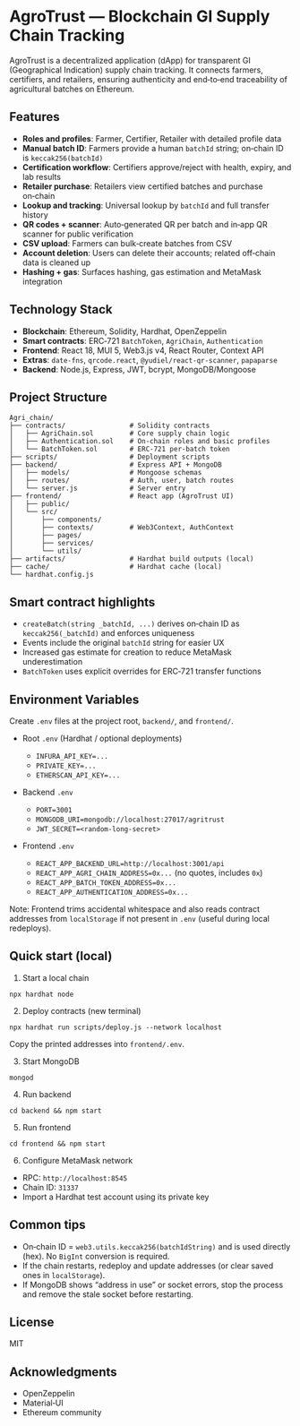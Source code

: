 # AgroTrust — Blockchain GI Supply Chain Tracking

AgroTrust is a decentralized application (dApp) for transparent GI (Geographical Indication) supply chain tracking. It connects farmers, certifiers, and retailers, ensuring authenticity and end‑to‑end traceability of agricultural batches on Ethereum.

## Features

- **Roles and profiles**: Farmer, Certifier, Retailer with detailed profile data
- **Manual batch ID**: Farmers provide a human `batchId` string; on‑chain ID is `keccak256(batchId)`
- **Certification workflow**: Certifiers approve/reject with health, expiry, and lab results
- **Retailer purchase**: Retailers view certified batches and purchase on‑chain
- **Lookup and tracking**: Universal lookup by `batchId` and full transfer history
- **QR codes + scanner**: Auto‑generated QR per batch and in‑app QR scanner for public verification
- **CSV upload**: Farmers can bulk‑create batches from CSV
- **Account deletion**: Users can delete their accounts; related off‑chain data is cleaned up
- **Hashing + gas**: Surfaces hashing, gas estimation and MetaMask integration

## Technology Stack

- **Blockchain**: Ethereum, Solidity, Hardhat, OpenZeppelin
- **Smart contracts**: ERC‑721 `BatchToken`, `AgriChain`, `Authentication`
- **Frontend**: React 18, MUI 5, Web3.js v4, React Router, Context API
- **Extras**: `date-fns`, `qrcode.react`, `@yudiel/react-qr-scanner`, `papaparse`
- **Backend**: Node.js, Express, JWT, bcrypt, MongoDB/Mongoose

## Project Structure

```
Agri_chain/
├── contracts/                # Solidity contracts
│   ├── AgriChain.sol         # Core supply chain logic
│   ├── Authentication.sol    # On‑chain roles and basic profiles
│   └── BatchToken.sol        # ERC‑721 per‑batch token
├── scripts/                  # Deployment scripts
├── backend/                  # Express API + MongoDB
│   ├── models/               # Mongoose schemas
│   ├── routes/               # Auth, user, batch routes
│   └── server.js             # Server entry
├── frontend/                 # React app (AgroTrust UI)
│   ├── public/
│   └── src/
│       ├── components/
│       ├── contexts/         # Web3Context, AuthContext
│       ├── pages/
│       ├── services/
│       └── utils/
├── artifacts/                # Hardhat build outputs (local)
├── cache/                    # Hardhat cache (local)
└── hardhat.config.js
```

## Smart contract highlights

- `createBatch(string _batchId, ...)` derives on‑chain ID as `keccak256(_batchId)` and enforces uniqueness
- Events include the original `batchId` string for easier UX
- Increased gas estimate for creation to reduce MetaMask underestimation
- `BatchToken` uses explicit overrides for ERC‑721 transfer functions

## Environment Variables

Create `.env` files at the project root, `backend/`, and `frontend/`.

- Root `.env` (Hardhat / optional deployments)
  - `INFURA_API_KEY=...`
  - `PRIVATE_KEY=...`
  - `ETHERSCAN_API_KEY=...`

- Backend `.env`
  - `PORT=3001`
  - `MONGODB_URI=mongodb://localhost:27017/agritrust`
  - `JWT_SECRET=<random-long-secret>`

- Frontend `.env`
  - `REACT_APP_BACKEND_URL=http://localhost:3001/api`
  - `REACT_APP_AGRI_CHAIN_ADDRESS=0x...` (no quotes, includes `0x`)
  - `REACT_APP_BATCH_TOKEN_ADDRESS=0x...`
  - `REACT_APP_AUTHENTICATION_ADDRESS=0x...`

Note: Frontend trims accidental whitespace and also reads contract addresses from `localStorage` if not present in `.env` (useful during local redeploys).

## Quick start (local)

1) Start a local chain
```
npx hardhat node
```
2) Deploy contracts (new terminal)
```
npx hardhat run scripts/deploy.js --network localhost
```
Copy the printed addresses into `frontend/.env`.

3) Start MongoDB
```
mongod
```
4) Run backend
```
cd backend && npm start
```
5) Run frontend
```
cd frontend && npm start
```
6) Configure MetaMask network
- RPC: `http://localhost:8545`
- Chain ID: `31337`
- Import a Hardhat test account using its private key

## Common tips

- On‑chain ID = `web3.utils.keccak256(batchIdString)` and is used directly (hex). No `BigInt` conversion is required.
- If the chain restarts, redeploy and update addresses (or clear saved ones in `localStorage`).
- If MongoDB shows “address in use” or socket errors, stop the process and remove the stale socket before restarting.

## License

MIT

## Acknowledgments

- OpenZeppelin
- Material‑UI
- Ethereum community